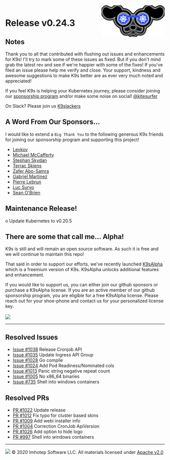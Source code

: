 <img src="https://raw.githubusercontent.com/derailed/k9s/master/assets/k9s_small.png" align="right" width="200" height="auto"/>

# Release v0.24.3

## Notes

Thank you to all that contributed with flushing out issues and enhancements for K9s! I'll try to mark some of these issues as fixed. But if you don't mind grab the latest rev and see if we're happier with some of the fixes! If you've filed an issue please help me verify and close. Your support, kindness and awesome suggestions to make K9s better are as ever very much noted and appreciated!

If you feel K9s is helping your Kubernetes journey, please consider joining our [sponsorship program](https://github.com/sponsors/derailed) and/or make some noise on social! [@kitesurfer](https://twitter.com/kitesurfer)

On Slack? Please join us [K9slackers](https://join.slack.com/t/k9sers/shared_invite/enQtOTA5MDEyNzI5MTU0LWQ1ZGI3MzliYzZhZWEyNzYxYzA3NjE0YTk1YmFmNzViZjIyNzhkZGI0MmJjYzhlNjdlMGJhYzE2ZGU1NjkyNTM)

## A Word From Our Sponsors...

I would like to extend a `Big Thank You` to the following generous K9s friends for joining our sponsorship program and supporting this project!

* [Levkov](https://github.com/levkov)
* [Michael McCafferty](https://github.com/mikemcc)
* [Stephan Skydan](https://github.com/sskydan)
* [Terrac Skiens](https://github.com/bluefishforsale)
* [Zafer Abo-Samra](https://github.com/Inbiten)
* [Gabriel Martinez](https://github.com/GMartinez-Sisti)
* [Pierre Lebrun](https://github.com/pierreyves-lebrun)
* [Luc Suryo](https://github.com/my10c)
* [Sean O'Brien](https://github.com/sob)

## Maintenance Release!

o Update Kubernetes to v0.20.5

## There are some that call me... Alpha!

K9s is still and will remain an open source software. As such it is free and we will continue to maintain this repo!

That said in order to support our efforts, we've recently launched [K9sAlpha](https://k9salpha.io) which is a freemium version of K9s. K9sAlpha unlocks additional features and enhancement.

If you would like to support us, you can either join our github sponsors or purchase a K9sAlpha license. If you are an active member of our github sponsorship program, you are eligible for a free K9sAlpha license. Please reach out for your shoe-phone and contact us for your personalized license key.

<img src="https://k9salpha.io/assets/k9salpha-blue.png" align="center" width="300" height="auto"/>

---

## Resolved Issues

* [Issue #1038](https://github.com/zloom/k9s/issues/1038) Release Cronjob API
* [Issue #1035](https://github.com/zloom/k9s/issues/1035) Update Ingress API Group
* [Issue #1028](https://github.com/zloom/k9s/issues/1028) Go compile
* [Issue #1024](https://github.com/zloom/k9s/issues/1024) Add Pod Readiness/Nominated cols
* [Issue #1013](https://github.com/zloom/k9s/issues/1013) Panic string negative repeat count
* [Issue #1005](https://github.com/zloom/k9s/issues/1005) No x86_64 binaries
* [Issue #735](https://github.com/zloom/k9s/issues/735) Shell into windows containers

## Resolved PRs

* [PR #1022](https://github.com/zloom/k9s/pull/1022) Update release
* [PR #1012](https://github.com/zloom/k9s/pull/1012) Fix typo for cluster based skins
* [PR #1009](https://github.com/zloom/k9s/pull/1009) Add webi installer info
* [PR #1004](https://github.com/zloom/k9s/pull/1004) Correction CronJob ApiVersion
* [PR #1026](https://github.com/zloom/k9s/pull/1026) Add option to hide logo
* [PR #997](https://github.com/zloom/k9s/pull/997) Shell into windows containers

---

<img src="https://raw.githubusercontent.com/derailed/k9s/master/assets/imhotep_logo.png" width="32" height="auto"/> © 2020 Imhotep Software LLC. All materials licensed under [Apache v2.0](http://www.apache.org/licenses/LICENSE-2.0)
